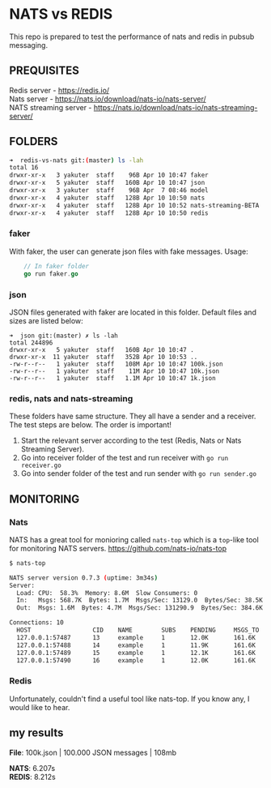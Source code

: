 # NATS vs REDIS
This repo is prepared to test the performance of nats and redis in pubsub messaging.

## PREQUISITES
Redis server - https://redis.io/  
Nats server - https://nats.io/download/nats-io/nats-server/  
NATS streaming server - https://nats.io/download/nats-io/nats-streaming-server/

## FOLDERS
```sh
➜  redis-vs-nats git:(master) ls -lah
total 16
drwxr-xr-x   3 yakuter  staff    96B Apr 10 10:47 faker
drwxr-xr-x   5 yakuter  staff   160B Apr 10 10:47 json
drwxr-xr-x   3 yakuter  staff    96B Apr  7 08:46 model
drwxr-xr-x   4 yakuter  staff   128B Apr 10 10:50 nats
drwxr-xr-x   4 yakuter  staff   128B Apr 10 10:52 nats-streaming-BETA
drwxr-xr-x   4 yakuter  staff   128B Apr 10 10:50 redis
```
### faker
With faker, the user can generate json files with fake messages. Usage:
```go
    // In faker folder
    go run faker.go
```
### json
JSON files generated with faker are located in this folder. Default files and sizes are listed below:
```shell
➜  json git:(master) ✗ ls -lah
total 244896
drwxr-xr-x   5 yakuter  staff   160B Apr 10 10:47 .
drwxr-xr-x  11 yakuter  staff   352B Apr 10 10:53 ..
-rw-r--r--   1 yakuter  staff   108M Apr 10 10:47 100k.json
-rw-r--r--   1 yakuter  staff    11M Apr 10 10:47 10k.json
-rw-r--r--   1 yakuter  staff   1.1M Apr 10 10:47 1k.json
```
### redis, nats and nats-streaming
These folders have same structure. They all have a sender and a receiver. The test steps are below. The order is important!

1. Start the relevant server according to the test (Redis, Nats or Nats Streaming Server).
2. Go into receiver folder of the test and run receiver with `go run receiver.go`
3. Go into sender folder of the test and run sender with `go run sender.go`

## MONITORING
### Nats
NATS has a great tool for monioring called `nats-top` which is a `top`-like tool for monitoring NATS servers.
https://github.com/nats-io/nats-top

```sh
$ nats-top

NATS server version 0.7.3 (uptime: 3m34s)
Server:
  Load: CPU:  58.3%  Memory: 8.6M  Slow Consumers: 0
  In:   Msgs: 568.7K  Bytes: 1.7M  Msgs/Sec: 13129.0  Bytes/Sec: 38.5K
  Out:  Msgs: 1.6M  Bytes: 4.7M  Msgs/Sec: 131290.9  Bytes/Sec: 384.6K    

Connections: 10
  HOST                 CID    NAME        SUBS    PENDING     MSGS_TO   MSGS_FROM   BYTES_TO    BYTES_FROM  LANG     VERSION  UPTIME   LAST ACTIVITY
  127.0.0.1:57487      13     example     1       12.0K       161.6K    0           484.7K      0           go       1.1.7    17s      2016-02-09 00:13:24.753062715 -0800 PST
  127.0.0.1:57488      14     example     1       11.9K       161.6K    0           484.7K      0           go       1.1.7    17s      2016-02-09 00:13:24.753040168 -0800 PST
  127.0.0.1:57489      15     example     1       12.1K       161.6K    0           484.7K      0           go       1.1.7    17s      2016-02-09 00:13:24.753069442 -0800 PST
  127.0.0.1:57490      16     example     1       12.0K       161.6K    0           484.7K      0           go       1.1.7    17s      2016-02-09 00:13:24.753057413 -0800 PST
```

### Redis
Unfortunately, couldn't find a useful tool like nats-top. If you know any, I would like to hear.

## my results

**File**: 100k.json | 100.000 JSON messages | 108mb

**NATS**:   6.207s  
**REDIS**:  8.212s